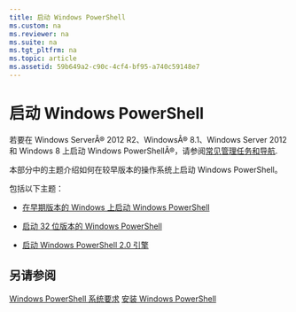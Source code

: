 ```yaml
---
title: 启动 Windows PowerShell
ms.custom: na
ms.reviewer: na
ms.suite: na
ms.tgt_pltfrm: na
ms.topic: article
ms.assetid: 59b649a2-c90c-4cf4-bf95-a740c59148e7
---
```

# 启动 Windows PowerShell
若要在 Windows ServerÂ® 2012 R2、WindowsÂ® 8.1、Windows Server 2012 和 Windows 8 上启动 Windows PowerShellÂ®，请参阅[常见管理任务和导航](http://technet.microsoft.com/library/hh831491.aspx).

本部分中的主题介绍如何在较早版本的操作系统上启动 Windows PowerShell。

包括以下主题：

-   [在早期版本的 Windows 上启动 Windows PowerShell](Starting-Windows-PowerShell-on-Earlier-Versions-of-Windows.md)

-   [启动 32 位版本的 Windows PowerShell](Starting-the-32-Bit-Version-of-Windows-PowerShell.md)

-   [启动 Windows PowerShell 2.0 引擎](Starting-the-Windows-PowerShell-2.0-Engine.md)

## 另请参阅
[Windows PowerShell 系统要求](Windows-PowerShell-System-Requirements.md)
[安装 Windows PowerShell](Installing-Windows-PowerShell.md)



<!--HONumber=May16_HO2-->


